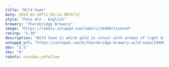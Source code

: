 ```yaml
---
title: "Wild Swan"
date: 2019-02-10T11:50:12.983571Z
style: "Pale Ale - English"
brewery: "Thornbridge Brewery"
image: "https://labels.untappd.com/labels/24400?size=hd"
rating: "3.36"
description: "Wild Swan is white gold in colour with aromas of light bitter lemon, a hint of herb and a subtle spiciness. A great session beer!"
untappd_url: "https://untappd.com/b/thornbridge-brewery-wild-swan/24400"
abv: "3.5"
ibu: "0"
robots: noindex,nofollow
---
```


